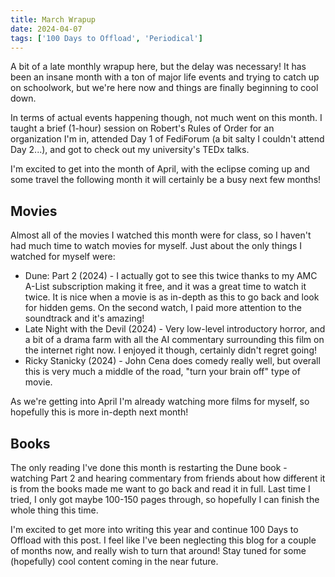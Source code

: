 ```yaml
---
title: March Wrapup
date: 2024-04-07
tags: ['100 Days to Offload', 'Periodical']
---
```


A bit of a late monthly wrapup here, but the delay was necessary! It has been an insane month with a ton of major life events and trying to catch up on schoolwork, but we're here now and things are finally beginning to cool down. 

In terms of actual events happening though, not much went on this month. I taught a brief (1-hour) session on Robert's Rules of Order for an organization I'm in, attended Day 1 of FediForum (a bit salty I couldn't attend Day 2...), and got to check out my university's TEDx talks. 

I'm excited to get into the month of April, with the eclipse coming up and some travel the following month it will certainly be a busy next few months!

## Movies

Almost all of the movies I watched this month were for class, so I haven't had much time to watch movies for myself. Just about the only things I watched for myself were:

- Dune: Part 2 (2024) - I actually got to see this twice thanks to my AMC A-List subscription making it free, and it was a great time to watch it twice. It is nice when a movie is as in-depth as this to go back and look for hidden gems. On the second watch, I paid more attention to the soundtrack and it's amazing!
- Late Night with the Devil (2024) - Very low-level introductory horror, and a bit of a drama farm with all the AI commentary surrounding this film on the internet right now. I enjoyed it though, certainly didn't regret going!
- Ricky Stanicky (2024) - John Cena does comedy really well, but overall this is very much a middle of the road, "turn your brain off" type of movie.

As we're getting into April I'm already watching more films for myself, so hopefully this is more in-depth next month!

## Books

The only reading I've done this month is restarting the Dune book - watching Part 2 and hearing commentary from friends about how different it is from the books made me want to go back and read it in full. Last time I tried, I only got maybe 100-150 pages through, so hopefully I can finish the whole thing this time.

I'm excited to get more into writing this year and continue 100 Days to Offload with this post. I feel like I've been neglecting this blog for a couple of months now, and really wish to turn that around! Stay tuned for some (hopefully) cool content coming in the near future.